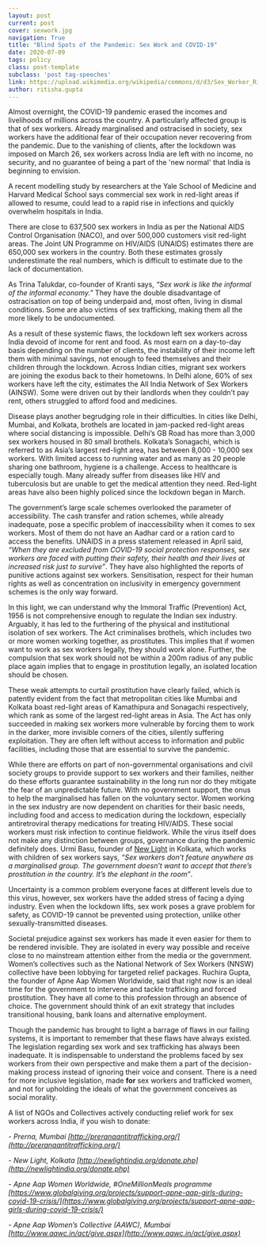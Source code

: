 ```yaml
---
layout: post
current: post
cover: sexwork.jpg
navigation: True
title: "Blind Spots of the Pandemic: Sex Work and COVID-19"
date: 2020-07-09
tags: policy
class: post-template
subclass: 'post tag-speeches'
link: https://upload.wikimedia.org/wikipedia/commons/d/d3/Sex_Worker_Rights_-_London_SlutWalk_2011.jpg
author: ritisha.gupta
---
```

Almost overnight, the COVID-19 pandemic erased the incomes and livelihoods of millions across the country. A particularly affected group is that of sex workers. Already marginalised and ostracised in society, sex workers have the additional fear of their occupation never recovering from the pandemic. Due to the vanishing of clients, after the lockdown was imposed on March 26, sex workers across India are left with no income, no security, and no guarantee of being a part of the 'new normal' that India is beginning to envision.

A recent modelling study by researchers at the Yale School of Medicine and Harvard Medical School says commercial sex work in red-light areas if allowed to resume, could lead to a rapid rise in infections and quickly overwhelm hospitals in India.

There are close to 637,500 sex workers in India as per the National AIDS Control Organisation (NACO), and over 500,000 customers visit red-light areas. The Joint UN Programme on HIV/AIDS (UNAIDS) estimates there are 650,000 sex workers in the country. Both these estimates grossly underestimate the real numbers, which is difficult to estimate due to the lack of documentation.

As Trina Talukdar, co-founder of Kranti says, *“Sex work is like the informal of the informal economy.”* They have the double disadvantage of ostracisation on top of being underpaid and, most often, living in dismal conditions. Some are also victims of sex trafficking, making them all the more likely to be undocumented.

As a result of these systemic flaws, the lockdown left sex workers across India devoid of income for rent and food. As most earn on a day-to-day basis depending on the number of clients, the instability of their income left them with minimal savings, not enough to feed themselves and their children through the lockdown. Across Indian cities, migrant sex workers are joining the exodus back to their hometowns. In Delhi alone, 60% of sex workers have left the city, estimates the All India Network of Sex Workers (AINSW). Some were driven out by their landlords when they couldn’t pay rent, others struggled to afford food and medicines.

Disease plays another begrudging role in their difficulties. In cities like Delhi, Mumbai, and Kolkata, brothels are located in jam-packed red-light areas where social distancing is impossible. Delhi’s GB Road has more than 3,000 sex workers housed in 80 small brothels. Kolkata’s Sonagachi, which is referred to as Asia’s largest red-light area, has between 8,000 - 10,000 sex workers. With limited access to running water and as many as 20 people sharing one bathroom, hygiene is a challenge. Access to healthcare is especially tough. Many already suffer from diseases like HIV and tuberculosis but are unable to get the medical attention they need. Red-light areas have also been highly policed since the lockdown began in March.

The government’s large scale schemes overlooked the parameter of accessibility. The cash transfer and ration schemes, while already inadequate, pose a specific problem of inaccessibility when it comes to sex workers. Most of them do not have an Aadhar card or a ration card to access the benefits. UNAIDS in a press statement released in April said, *“When they are excluded from COVID-19 social protection responses, sex workers are faced with putting their safety, their health and their lives at increased risk just to survive”*. They have also highlighted the reports of punitive actions against sex workers. Sensitisation, respect for their human rights as well as concentration on inclusivity in emergency government schemes is the only way forward.

In this light, we can understand why the Immoral Traffic (Prevention) Act, 1956 is not comprehensive enough to regulate the Indian sex industry. Arguably, it has led to the furthering of the physical and institutional isolation of sex workers. The Act criminalises brothels, which includes two or more women working together, as prostitutes. This implies that if women want to work as sex workers legally, they should work alone. Further, the compulsion that sex work should not be within a 200m radius of any public place again implies that to engage in prostitution legally, an isolated location should be chosen.

These weak attempts to curtail prostitution have clearly failed, which is patently evident from the fact that metropolitan cities like Mumbai and Kolkata boast red-light areas of Kamathipura and Sonagachi respectively, which rank as some of the largest red-light areas in Asia. The Act has only succeeded in making sex workers more vulnerable by forcing them to work in the darker, more invisible corners of the cities, silently suffering exploitation. They are often left without access to information and public facilities, including those that are essential to survive the pandemic.

While there are efforts on part of non-governmental organisations and civil society groups to provide support to sex workers and their families, neither do these efforts guarantee sustainability in the long run nor do they mitigate the fear of an unpredictable future. With no government support, the onus to help the marginalised has fallen on the voluntary sector. Women working in the sex industry are now dependent on charities for their basic needs, including food and access to medication during the lockdown, especially antiretroviral therapy medications for treating HIV/AIDS. These social workers must risk infection to continue fieldwork. While the virus itself does not make any distinction between groups, governance during the pandemic definitely does.  Urmi Basu, founder of [New Light](http://newlightindia.org/) in Kolkata, which works with children of sex workers says, *“Sex workers don’t feature anywhere as a marginalised group. The government doesn’t want to accept that there’s prostitution in the country. It’s the elephant in the room”*.

Uncertainty is a common problem everyone faces at different levels due to this virus, however, sex workers have the added stress of facing a dying industry. Even when the lockdown lifts, sex work poses a grave problem for safety, as COVID-19 cannot be prevented using protection, unlike other sexually-transmitted diseases.

Societal prejudice against sex workers has made it even easier for them to be rendered invisible. They are isolated in every way possible and receive close to no mainstream attention either from the media or the government. Women’s collectives such as the National Network of Sex Workers (NNSW) collective have been lobbying for targeted relief packages. Ruchira Gupta, the founder of Apne Aap Women Worldwide, said that right now is an ideal time for the government to intervene and tackle trafficking and forced prostitution. They have all come to this profession through an absence of choice. The government should think of an exit strategy that includes transitional housing, bank loans and alternative employment.

Though the pandemic has brought to light a barrage of flaws in our failing systems, it is important to remember that these flaws have always existed. The legislation regarding sex work and sex trafficking has always been inadequate. It is indispensable to understand the problems faced by sex workers from their own perspective and make them a part of the decision-making process instead of ignoring their voice and consent. There is a need for more inclusive legislation, made **for** sex workers and trafficked women, and not for upholding the ideals of what the government conceives as social morality.

A list of NGOs and Collectives actively conducting relief work for sex workers across India, if you wish to donate:

*-   Prerna, Mumbai [http://preranaantitrafficking.org/](http://preranaantitrafficking.org/)*
    
*-   New Light, Kolkata [http://newlightindia.org/donate.php](http://newlightindia.org/donate.php)*
    
*-   Apne Aap Women Worldwide, #OneMillionMeals programme [https://www.globalgiving.org/projects/support-apne-aap-girls-during-covid-19-crisis/](https://www.globalgiving.org/projects/support-apne-aap-girls-during-covid-19-crisis/)*
    
*-   Apne Aap Women’s Collective (AAWC), Mumbai [http://www.aawc.in/act/give.aspx](http://www.aawc.in/act/give.aspx)*
